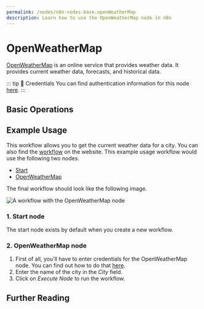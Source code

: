 ```yaml
---
permalink: /nodes/n8n-nodes-base.openWeatherMap
description: Learn how to use the OpenWeatherMap node in n8n
---
```


# OpenWeatherMap

[OpenWeatherMap](https://openweathermap.org/) is an online service that provides weather data. It provides current weather data, forecasts, and historical data.

::: tip 🔑 Credentials
You can find authentication information for this node [here](../../../credentials/OpenWeatherMap/README.md).
:::

## Basic Operations

<Resource node="n8n-nodes-base.openWeatherMap" />

## Example Usage

This workflow allows you to get the current weather data for a city. You can also find the [workflow](https://n8n.io/workflows/460) on the website. This example usage workflow would use the following two nodes.
- [Start](../../core-nodes/Start/README.md)
- [OpenWeatherMap]()

The final workflow should look like the following image.

![A workflow with the OpenWeatherMap node](./workflow.png)

### 1. Start node

The start node exists by default when you create a new workflow.

### 2. OpenWeatherMap node

1. First of all, you'll have to enter credentials for the OpenWeatherMap node. You can find out how to do that [here](../../../credentials/OpenWeatherMap/README.md).
2. Enter the name of the city in the *City* field.
3. Click on *Execute Node* to run the workflow.


## Further Reading

<FurtherReadingBlog />
